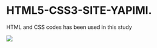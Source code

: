 


<h1> HTML5-CSS3-SITE-YAPIMI.</h1>

<p> HTML and CSS codes has been used in this study </p>

![](Anasayfa.gif)

